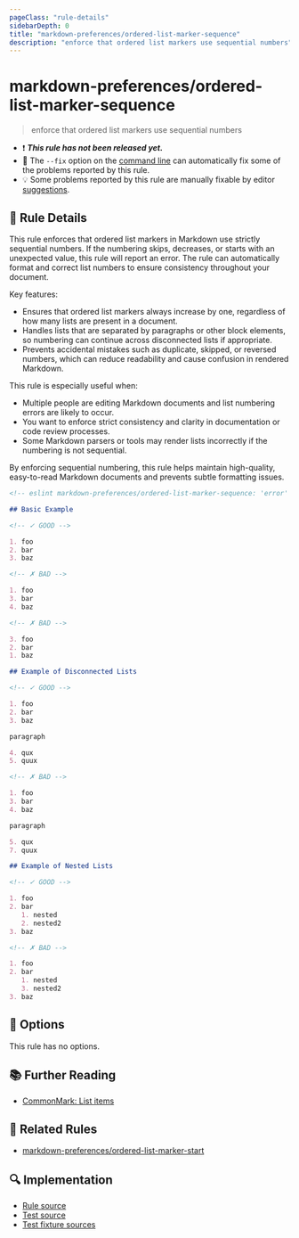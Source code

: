 ```yaml
---
pageClass: "rule-details"
sidebarDepth: 0
title: "markdown-preferences/ordered-list-marker-sequence"
description: "enforce that ordered list markers use sequential numbers"
---
```


# markdown-preferences/ordered-list-marker-sequence

> enforce that ordered list markers use sequential numbers

- ❗ <badge text="This rule has not been released yet." vertical="middle" type="error"> **_This rule has not been released yet._** </badge>
- 🔧 The `--fix` option on the [command line](https://eslint.org/docs/user-guide/command-line-interface#fixing-problems) can automatically fix some of the problems reported by this rule.
- 💡 Some problems reported by this rule are manually fixable by editor [suggestions](https://eslint.org/docs/developer-guide/working-with-rules#providing-suggestions).

## 📖 Rule Details

This rule enforces that ordered list markers in Markdown use strictly sequential numbers. If the numbering skips, decreases, or starts with an unexpected value, this rule will report an error. The rule can automatically format and correct list numbers to ensure consistency throughout your document.

Key features:

- Ensures that ordered list markers always increase by one, regardless of how many lists are present in a document.
- Handles lists that are separated by paragraphs or other block elements, so numbering can continue across disconnected lists if appropriate.
- Prevents accidental mistakes such as duplicate, skipped, or reversed numbers, which can reduce readability and cause confusion in rendered Markdown.

This rule is especially useful when:

- Multiple people are editing Markdown documents and list numbering errors are likely to occur.
- You want to enforce strict consistency and clarity in documentation or code review processes.
- Some Markdown parsers or tools may render lists incorrectly if the numbering is not sequential.

By enforcing sequential numbering, this rule helps maintain high-quality, easy-to-read Markdown documents and prevents subtle formatting issues.

<!-- prettier-ignore-start -->

<!-- eslint-skip -->

```md
<!-- eslint markdown-preferences/ordered-list-marker-sequence: 'error' -->

## Basic Example

<!-- ✓ GOOD -->

1. foo
2. bar
3. baz

<!-- ✗ BAD -->

1. foo
3. bar
4. baz

<!-- ✗ BAD -->

3. foo
2. bar
1. baz

## Example of Disconnected Lists

<!-- ✓ GOOD -->

1. foo
2. bar
3. baz

paragraph

4. qux
5. quux

<!-- ✗ BAD -->

1. foo
3. bar
4. baz

paragraph

5. qux
7. quux

## Example of Nested Lists

<!-- ✓ GOOD -->

1. foo
2. bar
   1. nested
   2. nested2
3. baz

<!-- ✗ BAD -->

1. foo
2. bar
   1. nested
   3. nested2
3. baz
```

<!-- prettier-ignore-end -->

## 🔧 Options

This rule has no options.

## 📚 Further Reading

- [CommonMark: List items](https://spec.commonmark.org/0.31.2/#list-items)

## 👫 Related Rules

- [markdown-preferences/ordered-list-marker-start](./ordered-list-marker-start.md)

## 🔍 Implementation

- [Rule source](https://github.com/ota-meshi/eslint-plugin-markdown-preferences/blob/main/src/rules/ordered-list-marker-sequence.ts)
- [Test source](https://github.com/ota-meshi/eslint-plugin-markdown-preferences/blob/main/tests/src/rules/ordered-list-marker-sequence.ts)
- [Test fixture sources](https://github.com/ota-meshi/eslint-plugin-markdown-preferences/tree/main/tests/fixtures/rules/ordered-list-marker-sequence)
